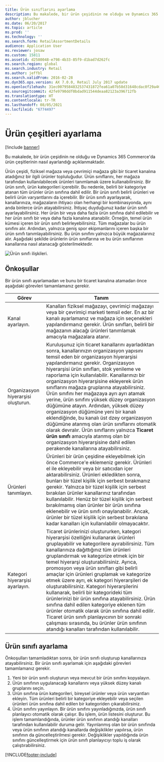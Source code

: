 ```yaml
---
title: Ürün sınıflarını ayarlama
description: Bu makalede, bir ürün çeşidinin ne olduğu ve Dynamics 365 Commerce'da ürün çeşitlerinin nasıl ayarlandığı açıklanmaktadır.
author: jblucher
ms.date: 06/20/2017
ms.topic: article
ms.prod: ''
ms.technology: ''
ms.search.form: RetailAssortmentDetails
audience: Application User
ms.reviewer: josaw
ms.custom: 15811
ms.assetid: d2580048-e798-4b33-85f9-d1bad7d262fc
ms.search.region: global
ms.search.industry: Retail
ms.author: jeffbl
ms.search.validFrom: 2016-02-28
ms.dyn365.ops.version: AX 7.0.0, Retail July 2017 update
ms.openlocfilehash: 31ec0079584832537431872fea61a07b58d31648cdac0f29a469bc977009622f
ms.sourcegitcommit: 42fe9790ddf0bdad911544deaa82123a396712fb
ms.translationtype: HT
ms.contentlocale: tr-TR
ms.lasthandoff: 08/05/2021
ms.locfileid: "6774497"
---
```

# <a name="set-up-assortments"></a>Ürün çeşitleri ayarlama

[!include [banner](includes/banner.md)]

Bu makalede, bir ürün çeşidinin ne olduğu ve Dynamics 365 Commerce'da ürün çeşitlerinin nasıl ayarlandığı açıklanmaktadır.

Ürün çeşidi, fiziksel mağaza veya çevrimiçi mağaza gibi bir ticaret kanalına atadığınız bir ilgili ürünler topluluğudur. Ürün sınıflarını, her mağaza tarafından kullanılabilecek ürünleri tanımlamak üzere kullanabilirsiniz. Bir ürün sınıfı, ürün kategorileri içerebilir. Bu nedenle, belirli bir kategoriye atanan tüm ürünler ürün sınıfına dahil edilir. Bir ürün sınıfı belirli ürünleri ve belirli ürün varyantlarını da içerebilir. Bir ürün sınıfı ayarlayarak, kanallarınıza, mağazaların ihtiyacı olan herhangi bir kombinasyonda, aynı anda binlerce ürün atayabilirsiniz. İhtiyaç duyduğunuz kadar ürün sınıfı ayarlayabilirsiniz. Her ürün bir veya daha fazla ürün sınıfına dahil edilebilir ve her ürün sınıfı bir veya daha fazla kanalına atanabilir. Örneğin, temel ürün kümesi içeren bir ürün sınıfı belirleyebilirsiniz. Tüm mağazalar bu ürün sınıfını alır. Ardından, yalnızca geniş spor ekipmanlarını içeren başka bir ürün sınıfı tanımlayabilirsiniz. Bu ürün sınıfını yalnızca büyük mağazalarınız alır. Aşağıdaki şekilde ürünlerin ürün sınıflarına ve bu ürün sınıflarının kanallarına nasıl atanacağı gösterilmektedir.

![Ürün sınıfı ilişkileri.](./media/assortments_relationship.gif)

## <a name="prerequisites"></a>Önkoşullar

Bir ürün sınıfı ayarlamadan ve bunu bir ticaret kanalına atamadan önce aşağıdaki görevleri tamamlamanız gerekir.

| Görev                              | Tanım |
|-----------------------------------|-------------|
| Kanal ayarlayın.          | Kanalları fiziksel mağazayı, çevrimiçi mağazayı veya bir çevrimiçi marketi temsil eder. En az bir kanalı ayarlamanız ve mağaza için seçenekleri yapılandırmanız gerekir. Ürün sınıfları, belirli bir mağazanın alacağı ürünleri tanımlamak amacıyla mağazalara atanır. |
| Organizasyon hiyerarşisi oluşturun. | Kuruluşunuz için ticaret kanallarını ayarladıktan sonra, kanallarınızın organizasyon yapısını temsil eden bir organizasyon hiyerarşisi yapılandırmanız gerekir. Organizasyon hiyerarşisi ürün sınıfları, stok yenileme ve raporlama için kullanılabilir. Kanallarınızı bir organizasyon hiyerarşisine ekleyerek ürün sınıflarını mağaza gruplarına atayabilirsiniz. Ürün sınıfını her mağazaya ayrı ayrı atamak yerine, ürün sınıfını yüksek düzey organizasyon düğümüne atayın. Ardından, yüksek düzey organizasyon düğümüne yeni bir kanalı eklendiğinde, bu kanalı üst dzey organizasyon düğümüne atanmış olan ürün sınıflarını otomatik olarak devralır. Ürün sınıflarını yalnızca **Ticaret ürün sınıfı** amacıyla atanmış olan bir organizasyon hiyerarşisine dahil edilen perakende kanallarına atayabilirsiniz. |
| Ürünleri tanımlayın.                  | Ürünleri bir ürün çeşidine ekleyebilmek için önce Commerce'e eklemeniz gerekir. Ürünleri el ile ekleyebilir veya bir satıcıdan içer aktarabilirsiniz. Ürünleri ekledikten sonra, bunları bir tüzel kişilik için serbest bırakmanız gerekir. Yalnızca bir tüzel kişilik için serbest bırakılan ürünler kanallarınız tarafından kullanılabilir. Henüz bir tüzel kişilik için serbest bırakılmamış olan ürünler bir ürün sınıfına eklenebilir ve ürün sınıfı onaylanabilir. Ancak, ürünler bir tüzel kişilik için serbest bırakılana kadar kanalları için kullanılabilir olmayacaktır. |
| Kategori hiyerarşisi ayarlayın.      | Ticaret ürünlerinizi oluştururken, kategori hiyerarşisi özelliğini kullanarak ürünleri gruplayabilir ve kategorilere ayırabilirsiniz. Tüm kanallarınıza dağıttığınız tüm ürünleri gruplandırmak ve kategorize etmek için bir temel hiyerarşi oluşturabilirsiniz. Ayrıca, promosyon veya ürün sınıfları gibi belirli amaçlar için ürünleri gruplamak ve kategorize etmek üzere ayrı, ek kategori hiyerarşileri de oluşturabilirsiniz. Kategori hiyerarşilerini kullanarak, belirli bir kategorideki tüm ürünlerinizi bir ürün sınıfına atayabilirsiniz. Ürün sınıfına dahil edilen kategoriye eklenen tüm ürünler otomatik olarak ürün sınıfına dahil edilir. Ticaret ürün sınıfı planlayıcının bir sonraki çalışması sırasında, bu ürünler ürün sınıfının atandığı kanalları tarafından kullanılabilir. |

## <a name="setting-up-an-assortment"></a>Ürün sınıfı ayarlama

Önkoşulları tamamladıktan sonra, bir ürün sınıfı oluşturup kanallarınıza atayabilirsiniz. Bir ürün sınıfı ayarlamak için aşağıdaki görevleri tamamlamanız gerekir.

1. Yeni bir ürün sınıfı oluşturun veya mevcut bir ürün sınıfını kopyalayın.
2. Ürün sınıfının uygulanacağı kanallarını veya yüksek düzey kanalı gruplarını seçin.
3. Ürün sınıfına ürün kategorileri, bireysel ürünler veya ürün varyantları ekleyin. Tüm ürünleri belirli bir kategoriye ekleyebilir veya seçilen ürünleri ürün sınıfına dahil edilen bir kategoriden çıkarabilirsiniz.
4. Ürün sınıfını yayınlayın. Bir ürün sınıfını yayınladığınızda, ürün sınıfı planlayıcı otomatik olarak çalışır. Bu işlem, ürün listesini oluşturur. Bu işlem tamamlandığında, ürünler ürün sınıfının atandığı kanalları tarafından kullanılabilir duruma gelir. Yayınlanmış olan bir ürün sınıfında veya ürün sınıfının atandığı kanallarda değişiklikler yapılırsa, ürün sınıfının da güncelleştirilmesi gerekir. Değişiklikler yapıldığında ürün sınıfını güncelleştirmek için ürün sınıfı planlayıcıyı toplu iş olarak çalıştırabilirsiniz.


[!INCLUDE[footer-include](../includes/footer-banner.md)]
